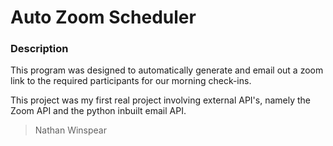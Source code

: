 # Auto Zoom Scheduler

### Description

This program was designed to automatically generate and email out a zoom link to the required participants for our morning check-ins.

This project was my first real project involving external API's, namely the Zoom API and the python inbuilt email API.

> Nathan Winspear
